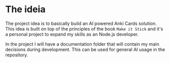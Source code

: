 # The ideia

The project idea is to basically build an AI powered Anki Cards solution. This idea is built on top of the principles of the book `Make it Stick` and it's a personal project to expand my skills as an Node.js developer.

In the project I will have a documentation folder that will contain my main decisions during development. This can be used for general AI usage in the repository.
